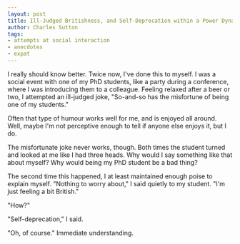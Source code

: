 ```yaml
---
layout: post
title: Ill-Judged Britishness, and Self-Deprecation within a Power Dynamic
author: Charles Sutton
tags:
- attempts at social interaction
- anecdotes
- expat
---
```


I really should know better. Twice now, I've done this to myself.
I was a social event with one of my PhD students,
like a party during a conference, where I was introducing
them to a colleague. Feeling relaxed after a beer
or two, I attempted an ill-judged joke, "So-and-so has
the misfortune of being one of my students."

Often that type of humour works well for me,
and is enjoyed all around. Well, maybe I'm not perceptive
enough to tell if anyone else enjoys it, but I do.

The misfortunate joke never works, though. Both times the student turned
and looked at me like I had three heads.
Why would I say something like that about myself? Why would
being my PhD student be a bad thing?

The second time this happened, I at least maintained
enough poise to explain myself. "Nothing to worry about," I said quietly
to my student. "I'm just feeling a bit British."

"How?"

"Self-deprecation," I said.

"Oh, of course." Immediate understanding.
